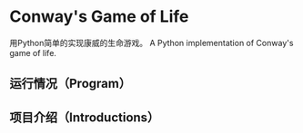 # Conway's Game of Life
用Python简单的实现康威的生命游戏。
A Python implementation of Conway's game of life.
## 运行情况（Program）
## 项目介绍（Introductions）
